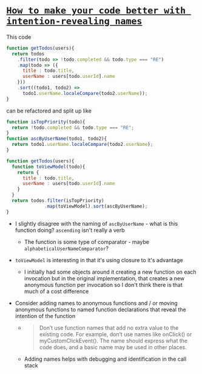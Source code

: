# [`How to make your code better with intention-revealing names`](https://medium.freecodecamp.org/how-to-make-your-code-better-with-intention-revealing-function-names-6c8b5271693e)

This code

```javascript
function getTodos(users){
  return todos
    .filter(todo => !todo.completed && todo.type === "RE")
    .map(todo => ({
      title : todo.title,
      userName : users[todo.userId].name
    }))
    .sort((todo1, todo2) =>
      todo1.userName.localeCompare(todo2.userName));
}
```

can be refactored and split up like

```javascript
function isTopPriority(todo){
  return !todo.completed && todo.type === "RE";
}
function ascByUserName(todo1, todo2){
  return todo1.userName.localeCompare(todo2.userName);
}

function getTodos(users){
  function toViewModel(todo){
    return {
      title : todo.title,
      userName : users[todo.userId].name
    }
  }
  return todos.filter(isTopPriority)
              .map(toViewModel).sort(ascByUserName);
}
```

* I slightly disagree with the naming of `ascByUserName` - what is this function doing? `ascending` isn't really a verb
  * The function is some type of comparator - maybe `alphabeticalUserNameComparator`?
* `toViewModel` is interesting in that it's using closure to it's advantage
  * I initially had some objects around it creating a new function on each invocation but in the original implementation, that creates a new anonymous function per invocation so I don't think there is that much of a cost difference

* Consider adding names to anonymous functions and / or moving anonymous functions to named function declarations that reveal the intention of the function
  * > Don’t use function names that add no extra value to the existing code. For example, don’t use names like onClick() or myCustomClickEvent(). The name should express what the code does, and a basic name may be used in other places.
  * Adding names helps with debugging and identification in the call stack
